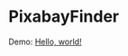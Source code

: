 # PixabayFinder
Demo:
<a href="https://fadihanna123.github.io/PixabayFinder/" target="_blank">Hello, world!</a>

